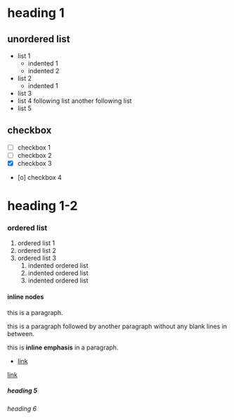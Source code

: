 # heading 1

## unordered list

- list 1
  - indented 1
  - indented 2
- list 2
  - indented 1
- list 3
- list 4
  following list
  another following list
- list 5

## checkbox

- [ ] checkbox 1
- [ ] checkbox 2
- [x] checkbox 3
- [o] checkbox 4

# heading 1-2

### ordered list

1. ordered list 1
2. ordered list 2
3. ordered list 3
   1. indented ordered list
   1. indented ordered list
   1. indented ordered list

#### inline nodes

this is a paragraph.

this is a paragraph followed by
another paragraph without any blank lines in between.

this is **inline emphasis** in a paragraph.

- [link](destination/to/some/place)

[link](destination/to/some/place2)

##### heading 5

###### heading 6
